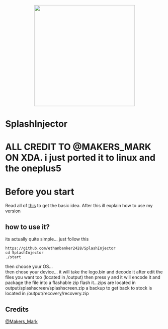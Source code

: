 <p align="center">
<img src="https://github.com/ethanbanker2428/SplashInjector/blob/1.5/info/logo.png" width="320px" height="320px" > 
</p>

# SplashInjector
# ALL CREDIT TO @MAKERS_MARK ON XDA. i just ported it to linux and the oneplus5

# Before you start #
Read all of [this](https://forum.xda-developers.com/oneplus-3/themes/mod-splash-screen-image-injector-t3441999) to get the basic idea.
After this ill explain how to use my version

## how to use it? ##
its actually quite simple... just follow this
	
	https://github.com/ethanbanker2428/SplashInjector
	cd SplashInjector
	./start

then choose your OS...		
then chose your device...
it will take the logo.bin and decode it
after edit the files you want too (located in /output)
then press y and it will encode it and package the file into a flashable zip
flash it...zips are located in output/splashscreen/splashscreen.zip
a backup to get back to stock is located in /output/recovery/recovery.zip

## Credits ##
[@Makers_Mark](https://forum.xda-developers.com/member.php?u=5448769)
